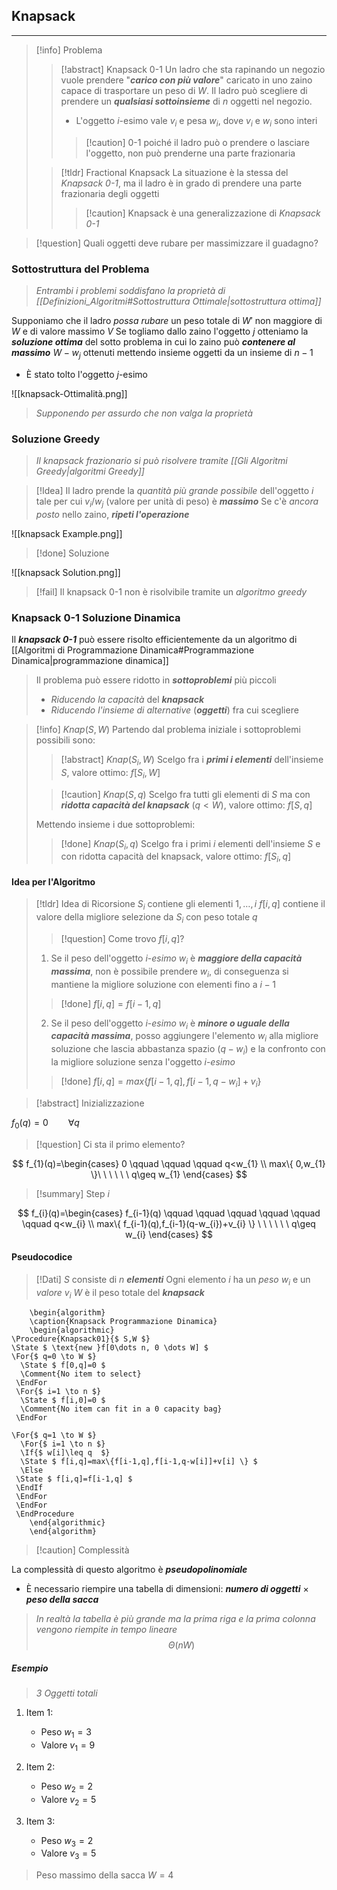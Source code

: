 ## Knapsack
---

>[!info] Problema
>>[!abstract] Knapsack 0-1
>>Un ladro che sta rapinando un negozio vuole prendere "***carico con più valore***" caricato in uno zaino capace di trasportare un peso di $W$.
>>Il ladro può scegliere di prendere un ***qualsiasi sottoinsieme*** di $n$ oggetti nel negozio.
>>- L'oggetto $i$-esimo vale $v_{i}$ e pesa $w_{i}$, dove $v_{i}$ e $w_{i}$ sono interi
>>
>>>[!caution] 0-1 poiché il ladro può o prendere o lasciare l'oggetto, non può prenderne una parte frazionaria
>
>>[!tldr] Fractional Knapsack
>>La situazione è la stessa del *Knapsack 0-1*, ma il ladro è in grado di prendere una parte frazionaria degli oggetti
>>>[!caution] Knapsack è una generalizzazione di *Knapsack 0-1*

>[!question] Quali oggetti deve rubare per massimizzare il guadagno?

### Sottostruttura del Problema
>*Entrambi i problemi soddisfano la proprietà di [[Definizioni_Algoritmi#Sottostruttura Ottimale|sottostruttura ottima]]*

Supponiamo che il ladro *possa rubare* un peso totale di $W'$ non maggiore di $W$ e di valore massimo $V$
Se togliamo dallo zaino l'oggetto $j$ otteniamo la ***soluzione ottima*** del sotto problema in cui lo zaino può ***contenere al massimo*** $W-w_{j}$ ottenuti mettendo insieme oggetti da un insieme di $n-1$
- È stato tolto l'oggetto $j$-esimo



![[knapsack-Ottimalità.png]]
>*Supponendo per assurdo che non valga la proprietà*
### Soluzione Greedy
>*Il knapsack frazionario si può risolvere tramite [[Gli Algoritmi Greedy|algoritmi Greedy]]*

>[!Idea]
>Il ladro prende la *quantità più grande possibile* dell'oggetto $i$ tale per cui $v_{i}/w_{j}$ (valore per unità di peso) è ***massimo***
>Se c'è *ancora posto* nello zaino, ***ripeti l'operazione***

![[knapsack Example.png]]

>[!done] Soluzione

![[knapsack Solution.png]]

>[!fail] Il knapsack 0-1 non è risolvibile tramite un *algoritmo greedy*

### Knapsack 0-1 Soluzione Dinamica
Il ***knapsack 0-1*** può essere risolto efficientemente da un algoritmo di [[Algoritmi di Programmazione Dinamica#Programmazione Dinamica|programmazione dinamica]]

>Il problema può essere ridotto in ***sottoproblemi*** più piccoli
> - *Riducendo la capacità* del ***knapsack***
> - *Riducendo l'insieme di alternative* (***oggetti***) fra cui scegliere

>[!info] $Knap(S,W)$
>Partendo dal problema iniziale i sottoproblemi possibili sono:
>>[!abstract] $Knap(S_{i},W)$
>>Scelgo fra i ***primi $i$ elementi*** dell'insieme $S$, valore ottimo: $f[S_{i},W]$
>
>>[!caution] $Knap(S,q)$
>>Scelgo fra tutti gli elementi di $S$ ma con ***ridotta capacità del knapsack*** ($q<W$), valore ottimo: $f[S,q]$
>
>Mettendo insieme i due sottoproblemi:
>>[!done] $Knap(S_{i},q)$
>>Scelgo fra i primi $i$ elementi dell'insieme $S$ e con ridotta capacità del knapsack, valore ottimo: $f[S_{i},q]$

#### Idea per l'Algoritmo
>[!tldr] Idea di Ricorsione
>$S_{i}$ contiene gli elementi $1,\dots,i$
>$f[i,q]$ contiene il valore della migliore selezione da $S_{i}$ con peso totale $q$
>>[!question] Come trovo $f[i,q]$?
>
>1. Se il peso dell'oggetto $i$-*esimo* $w_{i}$ è ***maggiore della capacità massima***, non è possibile prendere $w_{i}$, di conseguenza si mantiene la migliore soluzione con elementi fino a $i-1$
>>[!done] $f[i,q]=f[i-1,q]$
>
>2. Se il peso dell'oggetto $i$-*esimo* $w_{i}$ è ***minore o uguale della capacità massima***, posso aggiungere l'elemento $w_{i}$ alla migliore soluzione che lascia abbastanza spazio ($q-w_{i}$) e la confronto con la migliore soluzione senza l'oggetto $i$-*esimo*
>>[!done] $f[i,q]=max\{ f[i-1,q],f[i-1,q-w_{i}]+v_{i} \}$

>[!abstract] Inizializzazione

$f_{0}(q)=0 \qquad\forall q$

>[!question] Ci sta il primo elemento?

$$
f_{1}(q)=\begin{cases}
0 \qquad \qquad \qquad  q<w_{1} \\
max\{ 0,w_{1} \}\ \ \ \ \ \  q\geq w_{1}
\end{cases}
$$

>[!summary] Step $i$

$$
f_{i}(q)=\begin{cases}
f_{i-1}(q) \qquad \qquad \qquad \qquad \qquad \qquad q<w_{i} \\
max\{ f_{i-1}(q),f_{i-1}(q-w_{i})+v_{i} \} \ \ \ \ \ \  q\geq w_{i}
\end{cases}
$$
#### Pseudocodice
>[!Dati]
>$S$ consiste di $n$ ***elementi***
>Ogni elemento $i$ ha un *peso* $w_{i}$ e un *valore* $v_{i}$
>$W$ è il peso totale del ***knapsack***


```pseudo
	\begin{algorithm}
	\caption{Knapsack Programmazione Dinamica}
	\begin{algorithmic}
\Procedure{Knapsack01}{$ S,W $}
\State $ \text{new }f[0\dots n, 0 \dots W] $
\For{$ q=0 \to W $}
  \State $ f[0,q]=0 $
  \Comment{No item to select}
 \EndFor
 \For{$ i=1 \to n $}
  \State $ f[i,0]=0 $
  \Comment{No item can fit in a 0 capacity bag}
 \EndFor

\For{$ q=1 \to W $}
  \For{$ i=1 \to n $}
  \If{$ w[i]\leq q  $}
  \State $ f[i,q]=max\{f[i-1,q],f[i-1,q-w[i]]+v[i] \} $
  \Else 
 \State $ f[i,q]=f[i-1,q] $
 \EndIf
 \EndFor
 \EndFor
 \EndProcedure
	\end{algorithmic}
	\end{algorithm}
```

>[!caution] Complessità

La complessità di questo algoritmo è ***pseudopolinomiale***
- È necessario riempire una tabella di dimensioni: ***numero di oggetti*** $\times$ ***peso della sacca***

>*In realtà la tabella è più grande ma la prima riga e la prima colonna vengono riempite in tempo lineare*
$$
\Theta(nW)
$$


##### Esempio
>*$3$ Oggetti totali*

1. Item $1$:
	- Peso $w_{1}=3$
	- Valore $v_{1}=9$

2. Item $2$:
	- Peso $w_{2}=2$
	- Valore $v_{2}=5$

3. Item $3$:
	- Peso $w_{3}=2$
	- Valore $v_{3}=5$

>Peso massimo della sacca $W=4$

